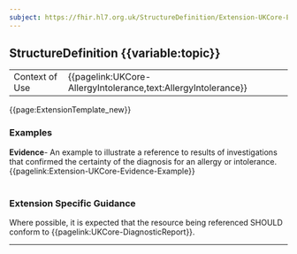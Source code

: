 ```yaml
---
subject: https://fhir.hl7.org.uk/StructureDefinition/Extension-UKCore-Evidence
---
```

## StructureDefinition {{variable:topic}}

<table id="addToTranspose">
<tr><td>Context of Use</td>
<td>{{pagelink:UKCore-AllergyIntolerance,text:AllergyIntolerance}}</td>
</tr>
</table>

{{page:ExtensionTemplate_new}}

<div id="Examples" class="tabcontent">
  <h3>Examples</h3>
  <b>Evidence</b>- An example to illustrate a reference to results of investigations that confirmed the certainty of the diagnosis for an allergy or intolerance.<br>
{{pagelink:Extension-UKCore-Evidence-Example}}
<br><br>
</div>


<h3 id="guidance-evidence">Extension Specific Guidance</h3>

Where possible, it is expected that the resource being referenced SHOULD conform to {{pagelink:UKCore-DiagnosticReport}}.

---